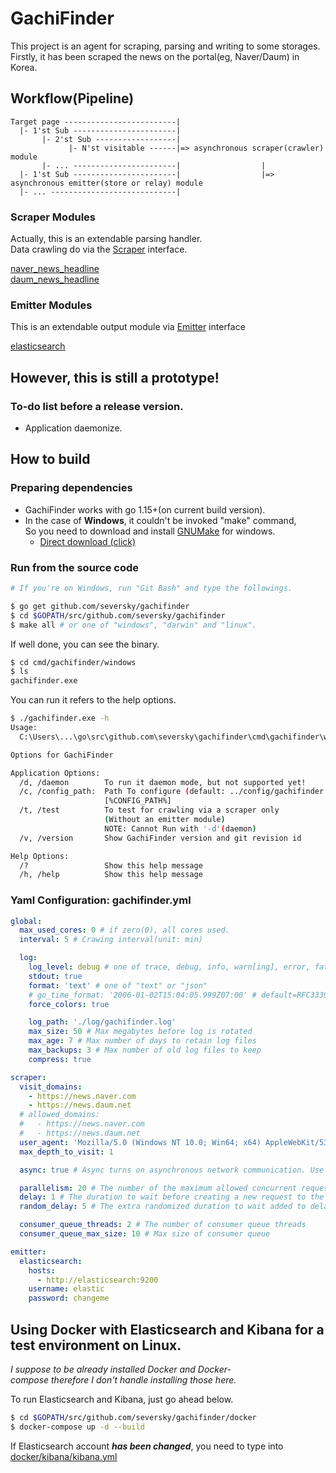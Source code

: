 # GachiFinder

This project is an agent for scraping, parsing and writing to some storages.<br />
Firstly, it has been scraped the news on the portal(eg, Naver/Daum) in Korea.

## Workflow(Pipeline)

```
Target page -------------------------|
  |- 1'st Sub -----------------------|
       |- 2'st Sub ------------------|
             |- N'st visitable ------|=> asynchronous scraper(crawler) module
       |- ... -----------------------|                  |
  |- 1'st Sub -----------------------|                  |=> asynchronous emitter(store or relay) module
  |- ... ----------------------------|
```

### **Scraper Modules**

Actually, this is an extendable parsing handler.<br />
Data crawling do via the [Scraper](https://github.com/seversky/gachifinder/blob/master/scrape/scrape.go) interface.

[naver_news_headline](https://github.com/seversky/gachifinder/blob/master/scrape/naver_news_headline.go)<br />
[daum_news_headline](https://github.com/seversky/gachifinder/blob/master/scrape/daum_news_headline.go)

### **Emitter Modules**

This is an extendable output module via [Emitter](https://github.com/seversky/gachifinder/blob/master/gachifinder.go) interface<br />

[elasticsearch](https://github.com/seversky/gachifinder/blob/master/emit/elasticsearch.go)

## However, this is still a prototype!

### To-do list before a release version.

- Application daemonize.

## How to build

### **Preparing dependencies**

- GachiFinder works with go 1.15+(on current build version).
- In the case of **Windows**, it couldn't be invoked "make" command,<br>
  So you need to download and install [GNUMake](http://gnuwin32.sourceforge.net/packages/make.htm) for windows.
  - [Direct download (click)](http://gnuwin32.sourceforge.net/downlinks/make.php)

### **Run from the source code**

```bash
# If you're on Windows, run "Git Bash" and type the followings.

$ go get github.com/seversky/gachifinder
$ cd $GOPATH/src/github.com/seversky/gachifinder
$ make all # or one of "windows", "darwin" and "linux".
```

If well done, you can see the binary.

```bash
$ cd cmd/gachifinder/windows
$ ls
gachifinder.exe
```

You can run it refers to the help options.

```bash
$ ./gachifinder.exe -h
Usage:
  C:\Users\...\go\src\github.com\seversky\gachifinder\cmd\gachifinder\windows\gachifinder.exe [OPTIONS]

Options for GachiFinder

Application Options:
  /d, /daemon        To run it daemon mode, but not supported yet!
  /c, /config_path:  Path To configure (default: ../config/gachifinder.yml)
                     [%CONFIG_PATH%]
  /t, /test          To test for crawling via a scraper only
                     (Without an emitter module)
                     NOTE: Cannot Run with '-d'(daemon)
  /v, /version       Show GachiFinder version and git revision id

Help Options:
  /?                 Show this help message
  /h, /help          Show this help message
```

### **Yaml Configuration: gachifinder.yml**

```yaml
global:
  max_used_cores: 0 # if zero(0), all cores used.
  interval: 5 # Crawing interval(unit: min)

  log:
    log_level: debug # one of trace, debug, info, warn[ing], error, fatal or panic
    stdout: true
    format: 'text' # one of "text" or "json"
    # go_time_format: '2006-01-02T15:04:05.999Z07:00' # default=RFC3339, refer to https://golang.org/src/time/format.go
    force_colors: true

    log_path: './log/gachifinder.log'
    max_size: 50 # Max megabytes before log is rotated
    max_age: 7 # Max number of days to retain log files
    max_backups: 3 # Max number of old log files to keep
    compress: true

scraper:
  visit_domains:
    - https://news.naver.com
    - https://news.daum.net
  # allowed_domains:
  #   - https://news.naver.com
  #   - https://news.daum.net
  user_agent: 'Mozilla/5.0 (Windows NT 10.0; Win64; x64) AppleWebKit/537.36 (KHTML, like Gecko) Chrome/87.0.4280.88 Safari/537.36'
  max_depth_to_visit: 1

  async: true # Async turns on asynchronous network communication. Use Collector.Wait() to be sure all requests have been finished.

  parallelism: 20 # The number of the maximum allowed concurrent requests of the matching domains.
  delay: 1 # The duration to wait before creating a new request to the matching domains.(unit: sec)
  random_delay: 5 # The extra randomized duration to wait added to delay before creating a new request.(unit: sec)

  consumer_queue_threads: 2 # The number of consumer queue threads
  consumer_queue_max_size: 10 # Max size of consumer queue

emitter:
  elasticsearch:
    hosts:
      - http://elasticsearch:9200
    username: elastic
    password: changeme
```

## Using Docker with Elasticsearch and Kibana for a test environment on Linux.

_I suppose to be already installed Docker and Docker-compose therefore I don't handle installing those here._

To run Elasticsearch and Kibana, just go ahead below.

```bash
$ cd $GOPATH/src/github.com/seversky/gachifinder/docker
$ docker-compose up -d --build
```

If Elasticsearch account **_has been changed_**, you need to type into [docker/kibana/kibana.yml](https://github.com/seversky/gachifinder/blob/master/docker/kibana/kibana.yml)
